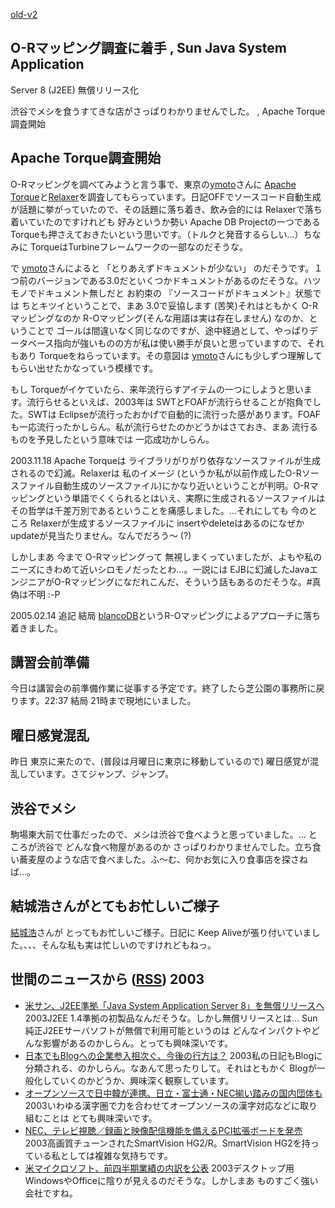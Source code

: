 [old-v2](ig031117-orig.html)

## O-Rマッピング調査に着手 , Sun Java System Application
Server 8 (J2EE) 無償リリース化

渋谷でメシを食うすてきな店がさっぱりわかりませんでした。 , Apache Torque調査開始


## Apache Torque調査開始

O-Rマッピングを調べてみようと言う事で、東京の[ymoto](http://d.hatena.ne.jp/ymoto/)さんに [Apache Torque](http://db.apache.org/torque/)と[Relaxer](http://www.asahi-net.or.jp/~dp8t-asm/java/tools/Relaxer/index_ja.html)を調査してもらっています。日記OFFでソースコード自動生成が話題に挙がっていたので、その話題に落ち着き、飲み会的には
Relaxerで落ち着いていたのですけれども 好みというか勢い Apache DB Projectの一つである
Torqueも押さえておきたいという思いです。（トルクと発音するらしい…）ちなみに TorqueはTurbineフレームワークの一部なのだそうな。

で [ymoto](http://d.hatena.ne.jp/ymoto/)さんによると 「とりあえずドキュメントが少ない」 のだそうです。１つ前のバージョンである3.0だといくつかドキュメントがあるのだそうな。ハツモノでドキュメント無しだと お約束の 『ソースコードがドキュメント』状態では ちとキツイということで、まあ
3.0で妥協します (苦笑)それはともかく O-Rマッピングなのか R-Oマッピング(そんな用語は実は存在しません) なのか、ということで ゴールは間違いなく同じなのですが、途中経過として、やっぱりデータベース指向が強いものの方が私は使い勝手が良いと思っていますので、それもあり Torqueをねらっています。その意図は [ymoto](http://d.hatena.ne.jp/ymoto/)さんにも少しずつ理解してもらい出せたかなっていう模様です。

もし Torqueがイケていたら、来年流行らすアイテムの一つにしようと思います。流行らせるといえば、2003年は
SWTとFOAFが流行らせることが抱負でした。SWTは Eclipseが流行ったおかげで自動的に流行った感があります。FOAFも一応流行ったかしらん。私が流行らせたのかどうかはさておき、まあ 流行るものを予見したという意味では 一応成功かしらん。

2003.11.18 Apache Torqueは ライブラリがりがり依存なソースファイルが生成されるので幻滅。Relaxerは 私のイメージ (というか私が以前作成したO-Rソースファイル自動生成のソースファイル)にかなり近いということが判明。O-Rマッピングという単語でくくられるとはいえ、実際に生成されるソースファイルはその哲学は千差万別であるということを痛感しました。…それにしても 今のところ Relaxerが生成するソースファイルに insertやdeleteはあるのになぜか updateが見当たりません。なんでだろう～ (?)

しかしまあ 今まで O-Rマッピングって 無視しまくっていましたが、よもや私のニーズにきわめて近いシロモノだったとわ…。一説には
EJBに幻滅したJavaエンジニアがO-Rマッピングになだれこんだ、そういう話もあるのだそうな。#真偽は不明 :-P

2005.02.14 追記 結局 [blancoDB](http://www.igapyon.jp/blanco/blancodb.html)というR-Oマッピングによるアプローチに落ち着きました。

## 講習会前準備

今日は講習会の前準備作業に従事する予定です。終了したら芝公園の事務所に戻ります。22:37 結局 21時まで現地にいました。

## 曜日感覚混乱

昨日 東京に来たので、(普段は月曜日に東京に移動しているので) 曜日感覚が混乱しています。さてジャンプ、ジャンプ。

## 渋谷でメシ

駒場東大前で仕事だったので、メシは渋谷で食べようと思っていました。… ところが渋谷で どんな食べ物屋があるのか さっぱりわかりませんでした。立ち食い蕎麦屋のような店で食べました。ふ～む、何かお気に入り食事店を探さねば…。

## 結城浩さんがとてもお忙しいご様子

[結城浩](http://www.hyuki.com/)さんが とってもお忙しいご様子。日記に Keep Aliveが張り付いていました。、、、そんな私も実は忙しいのですけれどもねっ。

## 世間のニュースから ([RSS](ig031117-news.xml)) 2003


* [米サン、J2EE準拠「Java System Application Server 8」を無償リリースへ](http://japan.cnet.com/news/ent/story/0,2000047623,20061990,00.htm)  2003J2EE 1.4準拠の初製品なんだそうな。しかし無償リリースとは… Sun純正J2EEサーバソフトが無償で利用可能というのは どんなインパクトやどんな影響があるのかしらん。とっても興味深いです。
* [日本でもBlogへの企業参入相次ぐ、今後の行方は？](http://japan.cnet.com/news/media/story/0,2000047715,20062003,00.htm)  2003私の日記もBlogに分類される、のかしらん。なあんて思ったりして。それはともかく Blogが一般化していくのかどうか、興味深く観察しています。
* [オープンソースで日中韓が連携、日立・富士通・NEC揃い踏みの国内団体も](http://japan.cnet.com/news/ent/story/0,2000047623,20062032,00.htm)  2003いわゆる漢字圏で力を合わせてオープンソースの漢字対応などに取り組むことは とても興味深いです。
* [NEC、テレビ視聴／録画と映像配信機能を備えるPCI拡張ボードを発売](http://japan.cnet.com/news/com/story/0,2000047668,20061996,00.htm)  2003高画質チューンされたSmartVision HG2/R。SmartVision HG2を持っている私としては複雑な気持ちです。
* [米マイクロソフト、前四半期業績の内訳を公表](http://japan.cnet.com/news/ent/story/0,2000047623,20061997,00.htm)  2003デスクトップ用WindowsやOfficeに陰りが見えるのだそうな。しかしまあ ものすごく強い会社ですね。